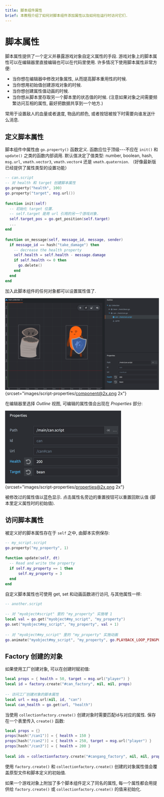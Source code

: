 ```yaml
---
title: 脚本组件属性
brief: 本教程介绍了如何对脚本组件添加属性以及如何在运行时访问它们.
---
```


# 脚本属性

脚本属性提供了一个定义并暴露游戏对象自定义属性的手段. 游戏对象上的脚本属性可以在编辑器里直接编辑也可以在代码里使用. 许多情况下使用脚本属性非常方便:

* 当你想在编辑器中修改对象属性, 从而提高脚本重用性的时候.
* 当你想用初始值创建游戏对象的时候.
* 当你想创建属性值动画的时候.
* 当你想从脚本里存取另一个脚本里的状态值的时候. (注意如果对象之间需要频繁访问互相的属性, 最好把数据共享到一个地方.)

常用于设置敌人的血量或者速度, 物品的颜色, 或者按钮被按下时需要向谁发送什么消息.

## 定义脚本属性

脚本组件中属性由 `go.property()` 函数定义. 函数应位于顶级---不应在 `init()` 和 `update()` 之类的函数内部调用. 默认值决定了值类型: number, boolean, hash, `msg.url`, `vmath.vector3`, `vmath.vector4` 还是 `vmath.quaternion`. （好像最新版已经提供了属性类型的设置功能）

```lua
-- can.script
-- 对 health 和 target 创建脚本属性
go.property("health", 100)
go.property("target", msg.url())

function init(self)
  -- 初始化 target 位置.
  -- self.target 是用 url 引用的另一个游戏对象.
  self.target_pos = go.get_position(self.target)
  ...
end

function on_message(self, message_id, message, sender)
  if message_id == hash("take_damage") then
    -- decrease the health property
    self.health = self.health - message.damage
    if self.health <= 0 then
      go.delete()
    end
  end
end
```

加入此脚本组件的任何对象都可以设置属性值了.

![Component with properties](images/script-properties/component.png){srcset="images/script-properties/component@2x.png 2x"}

在编辑器里选择 *Outline* 视图,  可编辑的属性值会出现在 *Properties* 部分:

![Properties](images/script-properties/properties.png){srcset="images/script-properties/properties@2x.png 2x"}

被修改过的属性值以蓝色显示. 点击属性名旁边的重置按钮可以重置回默认值 (脚本里定义属性时的初始值).

## 访问脚本属性

被定义好的脚本属性存在于 `self` 之中, 由脚本实例保存:

```lua
-- my_script.script
go.property("my_property", 1)

function update(self, dt)
  -- Read and write the property
  if self.my_property == 1 then
      self.my_property = 3
  end
end
```

自定义脚本属性也可使用 get, set 和动画函数进行访问, 与其他属性一样:

```lua
-- another.script

-- 对 "myobject#script" 里的 "my_property" 实施增 1
local val = go.get("myobject#my_script", "my_property")
go.set("myobject#my_script", "my_property", val + 1)

-- 对 "myobject#my_script" 里的 "my_property" 实施动画
go.animate("myobject#my_script", "my_property", go.PLAYBACK_LOOP_PINGPONG, 100, go.EASING_LINEAR, 2.0)
```

## Factory 创建的对象

如果使用工厂创建对象, 可以在创建时赋初值:

```lua
local props = { health = 50, target = msg.url("player") }
local id = factory.create("#can_factory", nil, nil, props)

-- 访问工厂创建对象的脚本属性
local url = msg.url(nil, id, "can")
local can_health = go.get(url, "health")
```

当使用 `collectionfactory.create()` 创建对象时需要匹配id与对应的属性. 保存在一个表里传入 `create()` 函数:

```lua
local props = {}
props[hash("/can1")] = { health = 150 }
props[hash("/can2")] = { health = 250, target = msg.url("player") }
props[hash("/can3")] = { health = 200 }

local ids = collectionfactory.create("#cangang_factory", nil, nil, props)
```

使用 `factory.create()` 和 `collectionfactory.create()` 创建的对象属性值会覆盖原型文件和脚本定义的初始值.

如果一个游戏对象上附加了多个脚本组件定义了同名的属性, 每一个属性都会用提供给 `factory.create()` 或 `collectionfactory.create()` 的值来初始化.

